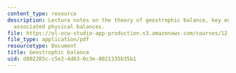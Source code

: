 ```yaml
---
content_type: resource
description: Lecture notes on the theory of geostrophic balance, key equations, and
  associated physical balances.
file: https://ol-ocw-studio-app-production.s3.amazonaws.com/courses/12-307-weather-and-climate-laboratory-spring-2009/d802205cc5e24d630c3e8021335b35b1_gostrophic_blnce.pdf
file_type: application/pdf
resourcetype: Document
title: Geostrophic balance
uid: d802205c-c5e2-4d63-0c3e-8021335b35b1
---
```

